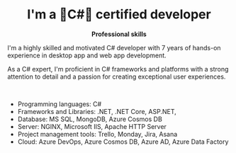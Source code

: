 <h1 align="center">I'm a 🌟C#🌟 certified developer
</h1>

<p align="center">
 <strong>
  Professional skills
  </strong>
</p>

I'm a highly skilled and motivated C# developer with 7 years of hands-on experience in desktop app and web app development.

As a C# expert, I'm proficient in C# frameworks and platforms with a strong attention to detail and a passion for creating exceptional user experiences.

<p align="center">
 
<!-- <img align="center" src="https://github-readme-stats.vercel.app/api/top-langs/?username=olehtopal&show_icons=true&layout=compact&title_color=000080&border_color=FFFFFF&text_color=FFFFFF&bg_color=90deg,BF5A62,A6537A,904E95" /> -->
 
</p>

<br />

- Programming languages: C#
- Frameworks and Libraries: .NET, .NET Core, ASP.NET, 
- Database: MS SQL, MongoDB, Azure Cosmos DB
- Server: NGINX, Microsoft IIS, Apache HTTP Server
- Project management tools: Trello, Monday, Jira, Asana
- Cloud: Azure DevOps, Azure Cosmos DB, Azure AD, Azure Data Factory

<p align="center">
 
<!-- <img src="https://github.com/olehtopal/olehtopal/blob/main/csharp.svg" alt="csharp" width="100" height="100" /> -->

</p>



